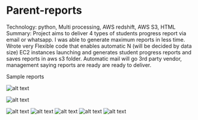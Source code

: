 # Parent-reports
Technology: python, Multi processing, AWS redshift, AWS S3, HTML     Summary: Project aims to deliver 4 types of students progress report via email or whatsapp.  I was able to generate maximum reports in less time. Wrote very Flexible code that enables automatic N (will be decided by data size) EC2 instances launching and generates student progress reports and saves reports in aws s3 folder.  Automatic mail will go 3rd party vendor, management saying reports are ready are ready to deliver.

Sample reports

![alt text](https://github.com/vyaswanth965/Parent-reports/Parent_reports_process/reports/Screenshot_287.png)

![alt text](https://github.com/vyaswanth965/Parent-reports/Parent_reports_process/reports/Screenshot_288.png)

![alt text](https://github.com/vyaswanth965/Parent-reports/Parent_reports_process/reports/Screenshot_289.png)
![alt text](https://github.com/vyaswanth965/Parent-reports/Parent_reports_process/reports/Screenshot_290.png)
![alt text](https://github.com/vyaswanth965/Parent-reports/Parent_reports_process/reports/Screenshot_291.png)
![alt text](https://github.com/vyaswanth965/Parent-reports/Parent_reports_process/reports/Screenshot_292.png)
![alt text](https://github.com/vyaswanth965/Parent-reports/Parent_reports_process/reports/Screenshot_293.png)


